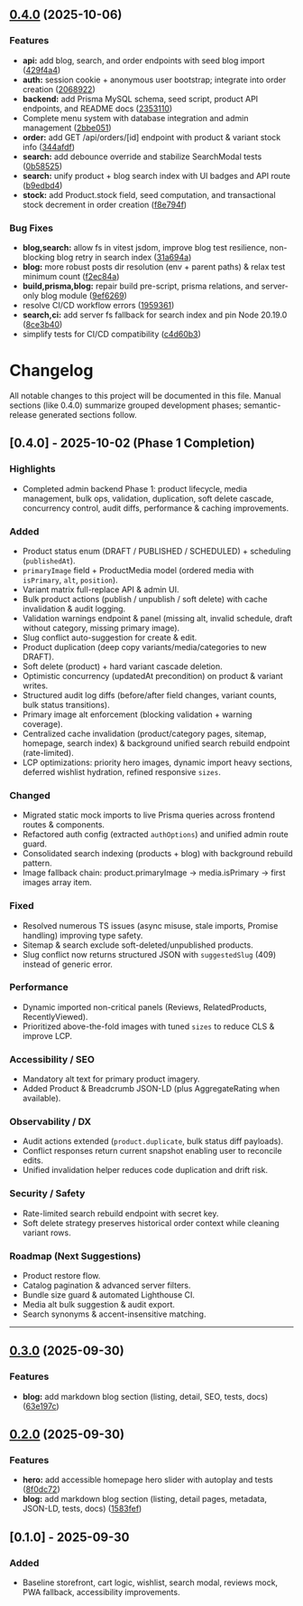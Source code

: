 ## [0.4.0](https://github.com/hotriluan/vuki/compare/v0.3.0...v0.4.0) (2025-10-06)


### Features

* **api:** add blog, search, and order endpoints with seed blog import ([429f4a4](https://github.com/hotriluan/vuki/commit/429f4a4467c12278f0085135768ccd0605b63ec8))
* **auth:** session cookie + anonymous user bootstrap; integrate into order creation ([2068922](https://github.com/hotriluan/vuki/commit/2068922082cc34c68e4ac63c018107baf00ffb55))
* **backend:** add Prisma MySQL schema, seed script, product API endpoints, and README docs ([2353110](https://github.com/hotriluan/vuki/commit/2353110a86e8384ab0147f56fcaee3a37b03ca46))
* Complete menu system with database integration and admin management ([2bbe051](https://github.com/hotriluan/vuki/commit/2bbe0515414274b9a5b1f694ab8208e493b41bf3))
* **order:** add GET /api/orders/[id] endpoint with product & variant stock info ([344afdf](https://github.com/hotriluan/vuki/commit/344afdf4cff0076af2ebf2d685fc63666984f587))
* **search:** add debounce override and stabilize SearchModal tests ([0b58525](https://github.com/hotriluan/vuki/commit/0b585257890eb35fb6bc5c47e3598917a160dd94))
* **search:** unify product + blog search index with UI badges and API route ([b9edbd4](https://github.com/hotriluan/vuki/commit/b9edbd48b02754a9ebc7eb27315ae3ec69f5840c))
* **stock:** add Product.stock field, seed computation, and transactional stock decrement in order creation ([f8e794f](https://github.com/hotriluan/vuki/commit/f8e794f7dca44b75d0a4b0cf392cab7e3c64900d))


### Bug Fixes

* **blog,search:** allow fs in vitest jsdom, improve blog test resilience, non-blocking blog retry in search index ([31a694a](https://github.com/hotriluan/vuki/commit/31a694a0fad5d6cbe94fd40a20d65558c1a91a80))
* **blog:** more robust posts dir resolution (env + parent paths) & relax test minimum count ([f2ec84a](https://github.com/hotriluan/vuki/commit/f2ec84a44886a3ed829c4553d580cb185f10c097))
* **build,prisma,blog:** repair build pre-script, prisma relations, and server-only blog module ([9ef6269](https://github.com/hotriluan/vuki/commit/9ef626994f6638e7667e76b2b655d6a27a0d04dd))
* resolve CI/CD workflow errors ([1959361](https://github.com/hotriluan/vuki/commit/1959361cafa176b26de1857a14e5d4108dd4dde1))
* **search,ci:** add server fs fallback for search index and pin Node 20.19.0 ([8ce3b40](https://github.com/hotriluan/vuki/commit/8ce3b402280dca7799221f7caca771e1d28ba3cf))
* simplify tests for CI/CD compatibility ([c4d60b3](https://github.com/hotriluan/vuki/commit/c4d60b325425946ff821ed152a102b1bb5dabd15))

# Changelog

All notable changes to this project will be documented in this file. Manual sections (like 0.4.0) summarize grouped development phases; semantic-release generated sections follow.

## [0.4.0] - 2025-10-02 (Phase 1 Completion)

### Highlights

- Completed admin backend Phase 1: product lifecycle, media management, bulk ops, validation, duplication, soft delete cascade, concurrency control, audit diffs, performance & caching improvements.

### Added

- Product status enum (DRAFT / PUBLISHED / SCHEDULED) + scheduling (`publishedAt`).
- `primaryImage` field + ProductMedia model (ordered media with `isPrimary`, `alt`, `position`).
- Variant matrix full-replace API & admin UI.
- Bulk product actions (publish / unpublish / soft delete) with cache invalidation & audit logging.
- Validation warnings endpoint & panel (missing alt, invalid schedule, draft without category, missing primary image).
- Slug conflict auto-suggestion for create & edit.
- Product duplication (deep copy variants/media/categories to new DRAFT).
- Soft delete (product) + hard variant cascade deletion.
- Optimistic concurrency (updatedAt precondition) on product & variant writes.
- Structured audit log diffs (before/after field changes, variant counts, bulk status transitions).
- Primary image alt enforcement (blocking validation + warning coverage).
- Centralized cache invalidation (product/category pages, sitemap, homepage, search index) & background unified search rebuild endpoint (rate-limited).
- LCP optimizations: priority hero images, dynamic import heavy sections, deferred wishlist hydration, refined responsive `sizes`.

### Changed

- Migrated static mock imports to live Prisma queries across frontend routes & components.
- Refactored auth config (extracted `authOptions`) and unified admin route guard.
- Consolidated search indexing (products + blog) with background rebuild pattern.
- Image fallback chain: product.primaryImage -> media.isPrimary -> first images array item.

### Fixed

- Resolved numerous TS issues (async misuse, stale imports, Promise handling) improving type safety.
- Sitemap & search exclude soft-deleted/unpublished products.
- Slug conflict now returns structured JSON with `suggestedSlug` (409) instead of generic error.

### Performance

- Dynamic imported non-critical panels (Reviews, RelatedProducts, RecentlyViewed).
- Prioritized above-the-fold images with tuned `sizes` to reduce CLS & improve LCP.

### Accessibility / SEO

- Mandatory alt text for primary product imagery.
- Added Product & Breadcrumb JSON-LD (plus AggregateRating when available).

### Observability / DX

- Audit actions extended (`product.duplicate`, bulk status diff payloads).
- Conflict responses return current snapshot enabling user to reconcile edits.
- Unified invalidation helper reduces code duplication and drift risk.

### Security / Safety

- Rate-limited search rebuild endpoint with secret key.
- Soft delete strategy preserves historical order context while cleaning variant rows.

### Roadmap (Next Suggestions)

- Product restore flow.
- Catalog pagination & advanced server filters.
- Bundle size guard & automated Lighthouse CI.
- Media alt bulk suggestion & audit export.
- Search synonyms & accent-insensitive matching.

---

## [0.3.0](https://github.com/hotriluan/vuki/compare/v0.2.0...v0.3.0) (2025-09-30)

### Features

- **blog:** add markdown blog section (listing, detail, SEO, tests, docs) ([63e197c](https://github.com/hotriluan/vuki/commit/63e197c6ff6794b539570e4cc3c82cbe4e0cbb89))

## [0.2.0](https://github.com/hotriluan/vuki/compare/v0.1.0...v0.2.0) (2025-09-30)

### Features

- **hero:** add accessible homepage hero slider with autoplay and tests ([8f0dc72](https://github.com/hotriluan/vuki/commit/8f0dc72a0de27382d1ef20c73739abab0fa81664))
- **blog:** add markdown blog section (listing, detail pages, metadata, JSON-LD, tests, docs) ([1583fef](https://github.com/hotriluan/vuki/commit/1583fef))

## [0.1.0] - 2025-09-30

### Added

- Baseline storefront, cart logic, wishlist, search modal, reviews mock, PWA fallback, accessibility improvements.
